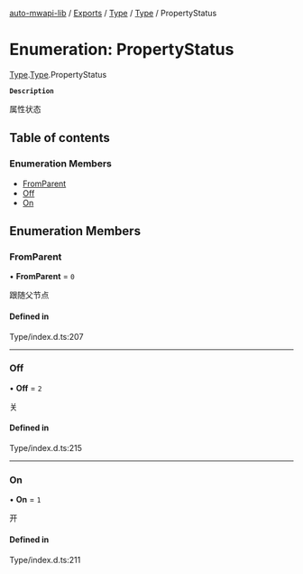 [auto-mwapi-lib](../README.md) / [Exports](../modules.md) / [Type](../modules/Type.md) / [Type](../modules/Type.Type.md) / PropertyStatus

# Enumeration: PropertyStatus

[Type](../modules/Type.md).[Type](../modules/Type.Type.md).PropertyStatus

**`Description`**

属性状态

## Table of contents

### Enumeration Members

- [FromParent](Type.Type.PropertyStatus.md#fromparent)
- [Off](Type.Type.PropertyStatus.md#off)
- [On](Type.Type.PropertyStatus.md#on)

## Enumeration Members

### FromParent

• **FromParent** = `0`

跟随父节点

#### Defined in

Type/index.d.ts:207

---

### Off

• **Off** = `2`

关

#### Defined in

Type/index.d.ts:215

---

### On

• **On** = `1`

开

#### Defined in

Type/index.d.ts:211
